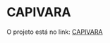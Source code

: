 # CAPIVARA
 O projeto está no link: <a href="https://fh-shadow.github.io/GUARUPOINT/HTML/index.html">CAPIVARA</a>
